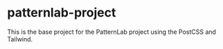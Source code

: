 # patternlab-project
This is the base project for the PatternLab project using the PostCSS and Tailwind.
